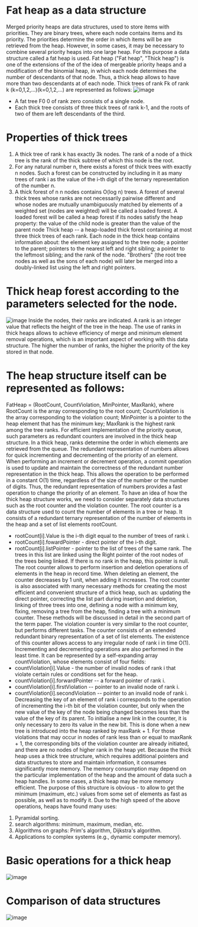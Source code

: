 # Fat heap as a data structure
Merged priority heaps are data structures, used to store items with priorities. They are binary trees, where each node contains items and its priority. The priorities determine the order in which items will be are retrieved from the heap.
However, in some cases, it may be necessary to combine several priority heaps into one large heap. For this purpose a data structure called a fat heap is used.
Fat heap ("Fat heap", "Thick heap") is one of the extensions of the of the idea of mergeable priority heaps and a modification of the binomial heap, in which each node determines the number of descendants of that node.
Thus, a thick heap allows to have more than two descendants at of each node.
Thick trees of rank Fk of rank k (k=0,1,2,...)(k=0,1,2,...) are represented as follows:
![image](https://github.com/XAH30/FatHeap/assets/73390555/d022c8c7-49b4-4c21-aabc-f9d4daaccd6a)
- A fat tree F0 0 of rank zero consists of a single node.
- Each thick tree consists of three thick trees of rank k-1, and the roots of two of them are left descendants of the third.
# Properties of thick trees
1.	A thick tree of rank k has exactly 3k nodes. The rank of a node of a thick tree is the rank of the thick subtree of which this node is the root.
2.	For any natural number n, there exists a forest of thick trees with exactly n nodes. Such a forest can be constructed by including in it as many trees of rank i as the value of the i-th digit of the ternary representation of the number n.
3. A thick forest of n n nodes contains O(log n) trees.
A forest of several thick trees whose ranks are not necessarily pairwise different and whose nodes are mutually unambiguously matched by elements of a weighted set (nodes are weighted) will be called a loaded forest. A loaded forest will be called a heap forest if its nodes satisfy the heap property: the value of the child node is greater than the value of the parent node
Thick heap -- a heap-loaded thick forest containing at most three thick trees of each rank.
Each node in the thick heap contains information about: the element key assigned to the tree node; a pointer to the parent; pointers to the nearest left and right sibling; a pointer to the leftmost sibling; and the rank of the node. "Brothers" (the root tree nodes as well as the sons of each node) will later be merged into a doubly-linked list using the left and right pointers.
# Thick heap forest according to the parameters selected for the node.
![image](https://github.com/XAH30/FatHeap/assets/73390555/8e84ee07-de13-4db5-8b4b-ffac9fe29b4c)
Inside the nodes, their ranks are indicated. A rank is an integer value that reflects the height of the tree in the heap. The use of ranks in thick heaps allows to achieve efficiency of merge and minimum element removal operations, which is an important aspect of working with this data structure. The higher the number of ranks, the higher the priority of the key stored in that node.
# The heap structure itself can be represented as follows:
FatHeap = (RootCount, CountViolation, MinPointer, MaxRank), where RootCount is the array corresponding to the root count; CountViolation is the array corresponding to the violation count; MinPointer is a pointer to the heap element that has the minimum key; MaxRank is the highest rank among the tree ranks.
For efficient implementation of the priority queue, such parameters as redundant counters are involved in the thick heap structure. In a thick heap, ranks determine the order in which elements are retrieved from the queue. The redundant representation of numbers allows for quick incrementing and decrementing of the priority of an element. When performing an increment or decrement operation, a commit operation is used to update and maintain the correctness of the redundant number representation in the thick heap. This allows the operation to be performed in a constant O(1) time, regardless of the size of the number or the number of digits. Thus, the redundant representation of numbers provides a fast operation to change the priority of an element.
To have an idea of how the thick heap structure works, we need to consider separately data structures such as the root counter and the violation counter.
The root counter is a data structure used to count the number of elements in a tree or heap. It consists of a redundant ternary representation of the number of elements in the heap and a set of list elements rootCount.
- rootCount[i].Value is the i-th digit equal to the number of trees of rank i.
- rootCount[i].fowardPointer - direct pointer of the i-th digit.
- rootCount[i].listPointer - pointer to the list of trees of the same rank. The trees in this list are linked using the Right pointer of the root nodes of the trees being linked. If there is no rank in the heap, this pointer is null.
The root counter allows to perform insertion and deletion operations of elements in the heap in record time. When deleting an element, the counter decreases by 1 unit, when adding it increases. The root counter is also associated with many necessary methods for creating the most efficient and convenient structure of a thick heap, such as: updating the direct pointer, correcting the list part during insertion and deletion, linking of three trees into one, defining a node with a minimum key, fixing, removing a tree from the heap, finding a tree with a minimum counter. These methods will be discussed in detail in the second part of the term paper.
The violation counter is very similar to the root counter, but performs different tasks.
The counter consists of an extended redundant binary representation of a set of list elements. The existence of this counter allows access to any irregular node of rank i in time
O(1).	Incrementing and decrementing operations are also performed in the least time.
It can be represented by a self-expanding array countViolation, whose elements consist of four fields:
- countViolation[i].Value - the number of invalid nodes of rank i that violate certain rules or conditions set for the heap.
- countViolation[i].forwardPointer -- a forward pointer of rank i.
- countViolation[i].firstViolation -- pointer to an invalid node of rank i.
- countViolation[i].secondViolation -- pointer to an invalid node of rank i.
Decreasing the key of an element of rank i corresponds to the operation of incrementing the i-th bit of the violation counter, but only when the new value of the key of the node being changed becomes less than the value of the key of its parent.
To initialise a new link in the counter, it is only necessary to zero its value in the new bit. This is done when a new tree is introduced into the heap ranked by maxRank + 1. For those violations that may occur in nodes of rank less than or equal to maxRank + 1, the corresponding bits of the violation counter are already initiated, and there are no nodes of higher rank in the heap yet.
Because the thick heap uses a thick tree structure, which requires additional pointers and data structures to store and maintain information, it consumes significantly more memory. The memory consumption may depend on the particular implementation of the heap and the amount of data such a heap handles. In some cases, a thick heap may be more memory efficient.
The purpose of this structure is obvious - to allow to get the minimum (maximum, etc.) values from some set of elements as fast as possible, as well as to modify it.
Due to the high speed of the above operations, heaps have found many uses:
1.	Pyramidal sorting.
2. search algorithms: minimum, maximum, median, etc.
3. Algorithms on graphs: Prim's algorithm, Dijkstra's algorithm.
4.	Applications to complex systems (e.g., dynamic computer memory).
# Basic operations for a thick heap
![image](https://github.com/XAH30/FatHeap/assets/73390555/71a6fc43-4b0d-417c-927d-93d8d67f0688)
#  Comparison of data structures
![image](https://github.com/XAH30/FatHeap/assets/73390555/c9a31415-30d6-4b4b-bfd5-476fe2711e8f)

